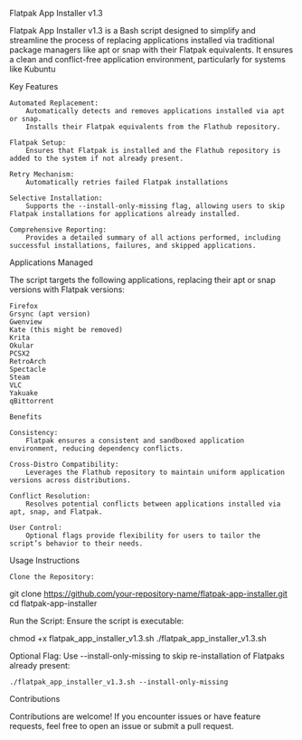 Flatpak App Installer v1.3

Flatpak App Installer v1.3 is a Bash script designed to simplify and streamline the process of replacing applications installed via traditional package managers like apt or snap with their Flatpak equivalents. It ensures a clean and conflict-free application environment, particularly for systems like Kubuntu

Key Features

    Automated Replacement:
        Automatically detects and removes applications installed via apt or snap.
        Installs their Flatpak equivalents from the Flathub repository.

    Flatpak Setup:
        Ensures that Flatpak is installed and the Flathub repository is added to the system if not already present.

    Retry Mechanism:
        Automatically retries failed Flatpak installations

    Selective Installation:
        Supports the --install-only-missing flag, allowing users to skip Flatpak installations for applications already installed.

    Comprehensive Reporting:
        Provides a detailed summary of all actions performed, including successful installations, failures, and skipped applications.

Applications Managed

The script targets the following applications, replacing their apt or snap versions with Flatpak versions:

    Firefox
    Grsync (apt version)
    Gwenview
    Kate (this might be removed)
    Krita
    Okular
    PCSX2
    RetroArch
    Spectacle
    Steam
    VLC
    Yakuake
    qBittorrent
    
    Benefits

    Consistency:
        Flatpak ensures a consistent and sandboxed application environment, reducing dependency conflicts.

    Cross-Distro Compatibility:
        Leverages the Flathub repository to maintain uniform application versions across distributions.

    Conflict Resolution:
        Resolves potential conflicts between applications installed via apt, snap, and Flatpak.

    User Control:
        Optional flags provide flexibility for users to tailor the script’s behavior to their needs.

Usage Instructions

    Clone the Repository:

git clone https://github.com/your-repository-name/flatpak-app-installer.git
cd flatpak-app-installer

Run the Script: Ensure the script is executable:

chmod +x flatpak_app_installer_v1.3.sh
./flatpak_app_installer_v1.3.sh

Optional Flag: Use --install-only-missing to skip re-installation of Flatpaks already present:

    ./flatpak_app_installer_v1.3.sh --install-only-missing

Contributions

Contributions are welcome! If you encounter issues or have feature requests, feel free to open an issue or submit a pull request.
